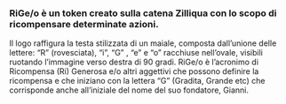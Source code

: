 ### RiGe/o è un token creato sulla  catena Zilliqua con lo scopo di  ricompensare determinate azioni.
Il logo raffigura la testa stilizzata di un maiale, composta dall’unione delle lettere: “R” (rovesciata),  “i”, “G” , “e”  e  “o” racchiuse nell’ovale, visibili ruotando l’immagine verso destra di 90 gradi.
RiGe/o è l’acronimo di Ricompensa (Ri) Generosa e/o altri aggettivi che possono definire la ricompensa e che iniziano con la lettera “G” (Gradita, Grande etc) che corrisponde anche all’iniziale del nome del suo fondatore, Gianni.

<!--
**RiGe-o/RiGe-o** is a ✨ _special_ ✨ repository because its `README.md` (this file) appears on your GitHub profile.
